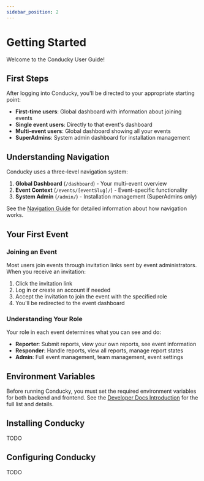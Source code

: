 ```yaml
---
sidebar_position: 2
---
```

# Getting Started

Welcome to the Conducky User Guide!

## First Steps

After logging into Conducky, you'll be directed to your appropriate starting point:

- **First-time users**: Global dashboard with information about joining events
- **Single event users**: Directly to that event's dashboard
- **Multi-event users**: Global dashboard showing all your events
- **SuperAdmins**: System admin dashboard for installation management

## Understanding Navigation

Conducky uses a three-level navigation system:

1. **Global Dashboard** (`/dashboard`) - Your multi-event overview
2. **Event Context** (`/events/[eventSlug]/`) - Event-specific functionality
3. **System Admin** (`/admin/`) - Installation management (SuperAdmins only)

See the [Navigation Guide](./navigation.md) for detailed information about how navigation works.

## Your First Event

### Joining an Event

Most users join events through invitation links sent by event administrators. When you receive an invitation:

1. Click the invitation link
2. Log in or create an account if needed
3. Accept the invitation to join the event with the specified role
4. You'll be redirected to the event dashboard

### Understanding Your Role

Your role in each event determines what you can see and do:

- **Reporter**: Submit reports, view your own reports, see event information
- **Responder**: Handle reports, view all reports, manage report states
- **Admin**: Full event management, team management, event settings

## Environment Variables

Before running Conducky, you must set the required environment variables for both backend and frontend. See the [Developer Docs Introduction](../developer-docs/intro.md#environment-variables-standardized) for the full list and details.

## Installing Conducky

TODO

## Configuring Conducky

TODO
